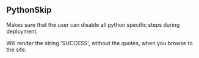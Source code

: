 PythonSkip
----------
Makes sure that the user can disable all python specific steps during deployment.

Will render the string 'SUCCESS', without the quotes, when you browse to the site.
